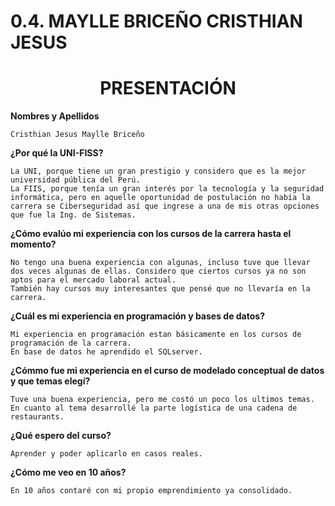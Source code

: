 # 0.4. MAYLLE BRICEÑO CRISTHIAN JESUS

<h1 style="text-align: center;">PRESENTACIÓN</h1>

**Nombres y Apellidos**

    Cristhian Jesus Maylle Briceño

**¿Por qué la UNI-FISS?**

    La UNI, porque tiene un gran prestigio y considero que es la mejor universidad pública del Perú.
    La FIIS, porque tenía un gran interés por la tecnología y la seguridad informática, pero en aquelle oportunidad de postulación no había la carrera se Ciberseguridad así que ingrese a una de mis otras opciones que fue la Ing. de Sistemas.

**¿Cómo evalúo mi experiencia con los cursos de la carrera hasta el momento?**

    No tengo una buena experiencia con algunas, incluso tuve que llevar dos veces algunas de ellas. Considero que ciertos cursos ya no son aptos para el mercado laboral actual.
    También hay cursos muy interesantes que pensé que no llevaría en la carrera.

**¿Cuál es mi experiencia en programación y bases de datos?**

    Mi experiencia en programación estan básicamente en los cursos de programación de la carrera.
    En base de datos he aprendido el SQLserver.

**¿Cómmo fue mi experiencia en el curso de modelado conceptual de datos y que temas elegí?**

    Tuve una buena experiencia, pero me costó un poco los ultimos temas. En cuanto al tema desarrollé la parte logística de una cadena de restaurants.

**¿Qué espero del curso?**

    Aprender y poder aplicarlo en casos reales.

**¿Cómo me veo en 10 años?**

    En 10 años contaré con mi propio emprendimiento ya consolidado.
